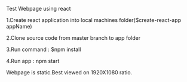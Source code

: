 Test Webpage using react

1.Create react application into local machines folder($create-react-app appName)

2.Clone source code from master branch to app folder

3.Run command : $npm install

4.Run app : npm start

Webpage is static.Best viewed on 1920X1080 ratio.
